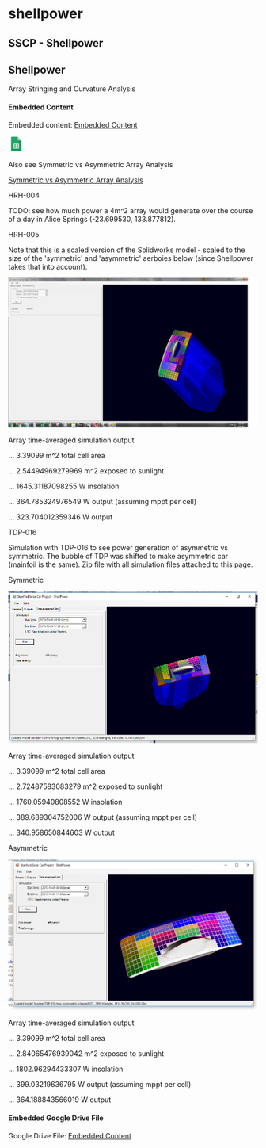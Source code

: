 # shellpower

## SSCP - Shellpower

## Shellpower

&#x20;Array Stringing and Curvature Analysis

#### Embedded Content

Embedded content: [Embedded Content](./)

![](../../../../../assets/sheets_32dp.png)

Also see Symmetric vs Asymmetric Array Analysis

[Symmetric vs Asymmetric Array Analysis](../../../../../../stanford.edu/testduplicationsscp/home/sscp-2016-2017/aero-2016-2017/symmetric-vs-asymmetric-array-analysis/)

HRH-004

TODO: see how much power a 4m^2 array would generate over the course of a day in Alice Springs (-23.699530, 133.877812).

HRH-005

Note that this is a scaled version of the Solidworks model - scaled to the size of the 'symmetric' and 'asymmetric' aerboies below (since Shellpower takes that into account).&#x20;

![](../../../../../assets/image_b353c9a5d0.png)

Array time-averaged simulation output

&#x20;  ... 3.39099 m^2 total cell area

&#x20;  ... 2.54494969279969 m^2 exposed to sunlight

&#x20;  ... 1645.31187098255 W insolation

&#x20;  ... 364.785324976549 W output (assuming mppt per cell)

&#x20;  ... 323.704012359346 W output

TDP-016

Simulation with TDP-016 to see power generation of asymmetric vs symmetric.  The bubble of TDP was shifted to make asymmetric car (mainfoil is the same).  Zip file with all simulation files attached to this page.

Symmetric

![](../../../../../assets/image_f130507851.png)

Array time-averaged simulation output

&#x20;  ... 3.39099 m^2 total cell area

&#x20;  ... 2.72487583083279 m^2 exposed to sunlight

&#x20;  ... 1760.05940808552 W insolation

&#x20;  ... 389.689304752006 W output (assuming mppt per cell)

&#x20;  ... 340.958650844603 W output

Asymmetric

![](../../../../../assets/image_589f8dbc62.png)

Array time-averaged simulation output

&#x20;  ... 3.39099 m^2 total cell area

&#x20;  ... 2.84065476939042 m^2 exposed to sunlight

&#x20;  ... 1802.96294433307 W insolation

&#x20;  ... 399.03219636795 W output (assuming mppt per cell)

&#x20;  ... 364.188843566019 W output

#### Embedded Google Drive File

Google Drive File: [Embedded Content](https://drive.google.com/embeddedfolderview?id=1MvrezxTkQt7kj_T3egP9yAg1tC0xM4N4#list)
